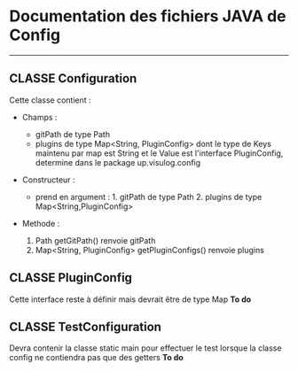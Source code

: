 # Documentation des fichiers JAVA de Config 

-------------------------------------------

## CLASSE Configuration

Cette classe contient :

- Champs :
    - gitPath de type Path
    - plugins de type Map<String, PluginConfig> dont le type de Keys maintenu 
    par map est String et le Value est l'interface PluginConfig, determine dans 
    le package up.visulog.config

- Constructeur :
    - prend en argument : 1. gitPath de type Path
                          2. plugins de type Map<String,PluginConfig>  

- Methode : 
    1. Path getGitPath()
    renvoie gitPath
    2. Map<String, PluginConfig> getPluginConfigs()
    renvoie plugins

## CLASSE PluginConfig

Cette interface reste à définir mais devrait être de type Map **To do**

## CLASSE TestConfiguration

Devra contenir la classe static main pour effectuer le test lorsque la classe config ne contiendra pas que des getters **To do**
    
